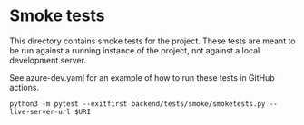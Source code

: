 # Smoke tests

This directory contains smoke tests for the project.
These tests are meant to be run against a running instance of the project,
not against a local development server.

See azure-dev.yaml for an example of how to run these tests in GitHub actions.

```
python3 -m pytest --exitfirst backend/tests/smoke/smoketests.py --live-server-url $URI
```